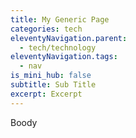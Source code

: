 ```yaml
---
title: My Generic Page
categories: tech
eleventyNavigation.parent:
  - tech/technology
eleventyNavigation.tags:
  - nav
is_mini_hub: false
subtitle: Sub Title
excerpt: Excerpt
---
```

Boody